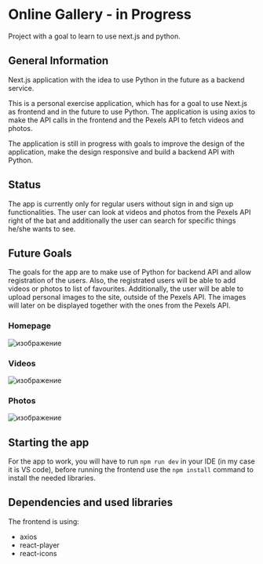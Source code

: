 # Online Gallery - in Progress
Project with a goal to learn to use next.js and python.

## General Information 

Next.js application with the idea to use Python in the future as a backend service.

This is a personal exercise application, which has for a goal to use Next.js as frontend and in the future to use Python. The application is using  axios to make the API calls in the frontend and the Pexels API to fetch videos and photos.

The application is still in progress with goals to improve the design of the application, make the design responsive and build a backend API with Python.

## Status

The app is currently only for regular users without sign in and sign up functionalities. The user can look at videos and photos from the Pexels API right of the bat and additionally the user can search for specific things he/she wants to see.

## Future Goals

The goals for the app are to make use of Python for backend API and allow registration of the users. Also, the registrated users will be able to add videos or photos to list of favourites. Additionally, the user will be able to upload personal images to the site, outside of the Pexels API. The images will later on be displayed together with the ones from the Pexels API.

### Homepage
![изображение](https://user-images.githubusercontent.com/105558464/172574100-20028c9c-1e0a-42df-8090-d32a389e4361.png)

### Videos
![изображение](https://user-images.githubusercontent.com/105558464/172574251-1cf89648-82e3-47e2-aba6-03bb3c355f88.png)

### Photos
![изображение](https://user-images.githubusercontent.com/105558464/172574172-44b7145a-31a8-442e-adde-4482f0ce4601.png)


## Starting the app

For the app to work, you will have to run `npm run dev` in your IDE (in my case it is VS code), before running the frontend use the `npm install` command to install the needed libraries.

## Dependencies and used libraries

The frontend is using:
 - axios
 - react-player
 - react-icons
